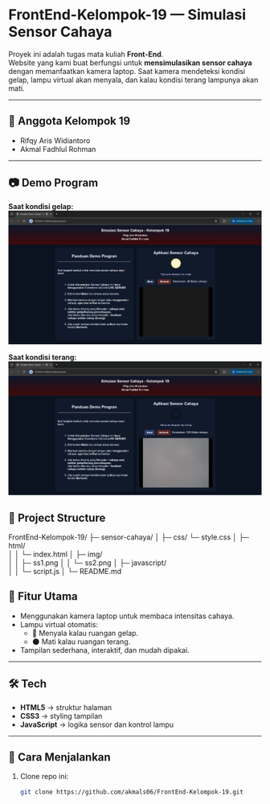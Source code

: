 # FrontEnd-Kelompok-19 — Simulasi Sensor Cahaya

Proyek ini adalah tugas mata kuliah **Front-End**.  
Website yang kami buat berfungsi untuk **mensimulasikan sensor cahaya** dengan memanfaatkan kamera laptop. Saat kamera mendeteksi kondisi gelap, lampu virtual akan menyala, dan kalau kondisi terang lampunya akan mati.

---

## 👥 Anggota Kelompok 19
- Rifqy Aris Widiantoro  
- Akmal Fadhlul Rohman  

---

## 📷 Demo Program

**Saat kondisi gelap:**  
![Sensor Gelap](sensor-cahaya/img/ss1.png)

**Saat kondisi terang:**  
![Sensor Terang](sensor-cahaya/img/ss2.png)


## 📂 Project Structure

FrontEnd-Kelompok-19/
├─ sensor-cahaya/
│  ├─ css/
        └─ style.css
│  ├─ html/                
│  │   └─ index.html
│  ├─ img/                
│  │   ├─ ss1.png
│  │   └─ ss2.png
│  ├─ javascript/        
│  │   └─ script.js
│  └─ README.md 

## 📌 Fitur Utama
- Menggunakan kamera laptop untuk membaca intensitas cahaya.  
- Lampu virtual otomatis:  
  - 🔆 Menyala kalau ruangan gelap.  
  - 🌑 Mati kalau ruangan terang.  
- Tampilan sederhana, interaktif, dan mudah dipakai.  

---

## 🛠️ Tech
- **HTML5** → struktur halaman  
- **CSS3** → styling tampilan  
- **JavaScript** → logika sensor dan kontrol lampu  

---

## 🚀 Cara Menjalankan
1. Clone repo ini:
   ```bash
   git clone https://github.com/akmals06/FrontEnd-Kelompok-19.git
